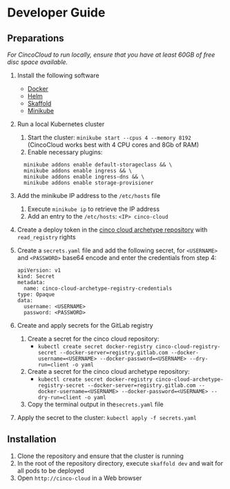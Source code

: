 # Developer Guide

## Preparations

*For CincoCloud to run locally, ensure that you have at least 60GB of free disc space available.*

1. Install the following software
    - [Docker][docker]
    - [Helm][helm]
    - [Skaffold][skaffold]
    - [Minikube][minikube]

2. Run a local Kubernetes cluster
    1. Start the cluster: `minikube start --cpus 4 --memory 8192` (CincoCloud works best with 4 CPU cores and 8Gb of RAM)
    2. Enable necessary plugins:

    ```
      minikube addons enable default-storageclass && \
      minikube addons enable ingress && \
      minikube addons enable ingress-dns && \
      minikube addons enable storage-provisioner
    ```

3. Add the minikube IP address to the `/etc/hosts` file
    1. Execute `minikube ip` to retrieve the IP address
    2. Add an entry to the `/etc/hosts`: `<IP> cinco-cloud`

4. Create a deploy token in the [cinco cloud archetype repository][cinco-cloud-archetype] with `read_registry` rights

5. Create a `secrets.yaml` file and add the following secret, for `<USERNAME>` and `<PASSWORD>` base64 encode and enter the credentials from step 4:

    ```
    apiVersion: v1
    kind: Secret
    metadata:
      name: cinco-cloud-archetype-registry-credentials
    type: Opaque
    data:
      username: <USERNAME>
      password: <PASSWORD>
    ```

6. Create and apply secrets for the GitLab registry
    1. Create a secret for the cinco cloud repository:
        - `kubectl create secret docker-registry cinco-cloud-registry-secret --docker-server=registry.gitlab.com --docker-username=<USERNAME> --docker-password=<USERNAME> --dry-run=client -o yaml`
    2. Create a secret for the cinco cloud archetype repository:
        - `kubectl create secret docker-registry cinco-cloud-archetype-registry-secret --docker-server=registry.gitlab.com --docker-username=<USERNAME> --docker-password=<USERNAME> --dry-run=client -o yaml`
    3. Copy the terminal output in the`secrets.yaml` file

7. Apply the secret to the cluster: `kubectl apply -f secrets.yaml`


## Installation

1. Clone the repository and ensure that the cluster is running
2. In the root of the repository directory, execute `skaffold dev` and wait for all pods to be deployed
3. Open `http://cinco-cloud` in a Web browser

[helm]: https://helm.sh/
[docker]: https://docs.docker.com/get-docker/
[skaffold]: https://skaffold.dev/
[minikube]: https://minikube.sigs.k8s.io/
[docker-secret]: https://kubernetes.io/docs/tasks/configure-pod-container/pull-image-private-registry/
[cinco-cloud-archetype]: https://gitlab.com/scce/cinco-cloud-archetype